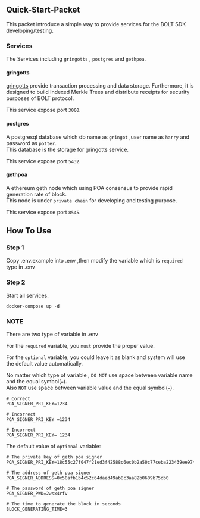 ## Quick-Start-Packet ##
This packet introduce a simple way to provide services for the BOLT SDK developing/testing.

### Services ###
The Services including ```gringotts``` , ```postgres``` and ```gethpoa```.

#### gringotts ####
[gringotts](https://github.com/BOLT-Protocol/gringotts) provide transaction processing and data storage. Furthermore, it is designed to build Indexed Merkle Trees and distribute receipts for security purposes of BOLT protocol. 

This service expose port ```3000```. 

#### postgres ####
A postgresql database which db name as ```gringot``` ,user name as ```harry``` and password as ```potter```.  
This database is the storage for gringotts service.   

This service expose port ```5432```.

#### gethpoa ####
A ethereum geth node which using POA consensus to provide rapid generation rate of block.   
This node is under ```private chain``` for developing and testing purpose.

This service expose port ```8545```.

## How To Use ##

### Step 1 ###
Copy .env.example into .env ,then modify the variable which is ```required``` type in .env

### Step 2 ###
Start all services.
```
docker-compose up -d
```

### NOTE ###
There are two type of variable in .env

For the ```required``` variable, you ```must``` provide the proper value.

For the ```optional``` variable, you could leave it as blank and system will use the default value automatically.

No matter which type of variable , ```DO NOT``` use space between variable name and the equal symbol(```=```).   
Also ```NOT``` use space between variable value and the equal symbol(```=```).

```
# Correct
POA_SIGNER_PRI_KEY=1234

# Incorrect
POA_SIGNER_PRI_KEY =1234

# Incorrect
POA_SIGNER_PRI_KEY= 1234
```

The default value of ```optional``` variable:
```
# The private key of geth poa signer
POA_SIGNER_PRI_KEY=18c55c27f047f21ed3f42588c6ec0b2a50c77ceba223439ee9744bb86ed8fa5c

# The address of geth poa signer
POA_SIGNER_ADDRESS=0x50afb1b4c52c64daed49ab8c3aa82b0609b75db0

# The password of geth poa signer
POA_SIGNER_PWD=2wsx4rfv

# The time to generate the block in seconds
BLOCK_GENERATING_TIME=3
```